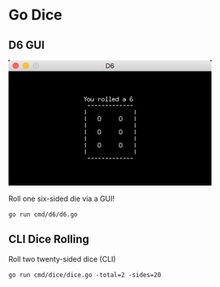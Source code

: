 # Go Dice

## D6 GUI

<img src="assets/screenshots/you-rolled-a-six.png" width="400">

Roll one six-sided die via a GUI!

```
go run cmd/d6/d6.go
```

## CLI Dice Rolling

Roll two twenty-sided dice (CLI)

```
go run cmd/dice/dice.go -total=2 -sides=20
```

